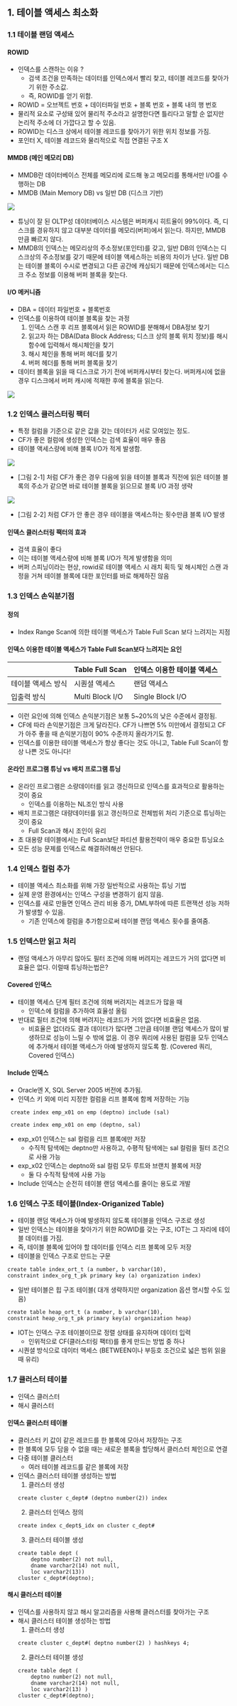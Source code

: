 ## 1. 테이블 액세스 최소화 
### 1.1 테이블 랜덤 액세스

#### ROWID
- 인덱스를 스캔하는 이유 ? 
  - 검색 조건을 만족하는 데이터를 인덱스에서 빨리 찾고, 테이블 레코드를 찾아가기 위한 주소값.                           	
  - 즉, ROWID를 얻기 위함.
- ROWID = 오브젝트 번호 + 데이터파일 번호 + 블록 번호 + 블록 내의 행 번호
- 물리적 요소로 구성돼 있어 물리적 주소라고 설명한다면 틀리다고 말할 순 없지만 논리적 주소에 더 가깝다고 할 수 있음.
- ROWID는 디스크 상에서 테이블 레코드를 찾아가기 위한 위치 정보를 가짐.
- 포인터 X, 테이블 레코드와 물리적으로 직접 연결된 구조 X

#### MMDB (메인 메모리 DB)
- MMDB란 데이터베이스 전체를 메모리에 로드해 놓고 메모리를 통해서만 I/O를 수행하는 DB
- MMDB (Main Memory DB) vs 일반 DB (디스크 기반)
<img src = "../img/1.jpg" >

- 튜닝이 잘 된 OLTP성 데이터베이스 시스템은 버퍼캐시 히트율이 99%이다. 즉, 디스크를 경유하지 않고 대부분 데이터를 메모리(버퍼)에서 읽는다. 하지만, MMDB만큼 빠르지 않다.
- MMDB의 인덱스는 메모리상의 주소정보(포인터)를 갖고, 일반 DB의 인덱스는 디스크상의 주소정보를 갖기 때문에 테이블 액세스하는 비용의 차이가 난다. 일반 DB는 테이블 블록이 수시로 변경되고 다른 공간에 캐싱되기 때문에 인덱스에서는 디스크 주소 정보를 이용해 버퍼 블록을 찾는다.

#### I/O 메커니즘
- DBA = 데이터 파일번호 + 블록번호
- 인덱스를 이용하여 테이블 블록을 찾는 과정
  1. 인덱스 스캔 후 리프 블록에서 읽은 ROWID를 분해해서 DBA정보 찾기
  2. 읽고자 하는 DBA(Data Block Address; 디스크 상의 블록 위치 정보)를 해시 함수에 입력해서 해시체인을 찾기
  3. 해시 체인을 통해 버퍼 헤더를 찾기
  4. 버퍼 헤더를 통해 버퍼 블록을 찾기
- 데이터 블록을 읽을 때 디스크로 가기 전에 버퍼캐시부터 찾는다. 버퍼캐시에 없을 경우 디스크에서 버퍼	캐시에 적재한 후에 블록을 읽는다.
<img src = "../img/2.png">



### 1.2 인덱스 클러스터링 팩터
- 특정 컬럼을 기준으로 같은 값을 갖는 데이터가 서로 모여있는 정도.
- CF가 좋은 컬럼에 생성한 인덱스는 검색 효율이 매우 좋음
- 테이블 액세스량에 비해 블록 I/O가 적게 발생함.

<img src = "../img/3.jpg">

- [그림 2-1] 처럼 CF가 좋은 경우 다음에 읽을 테이블 블록과 직전에 읽은 테이블 블록의 주소가 같으면 	바로 테이블 블록을 읽으므로 블록 I/O 과정 생략

<img src = "../img/4.jpg">
   
- [그림 2-2] 처럼 CF가 안 좋은 경우 테이블을 액세스하는 횟수만큼 블록 I/O 발생

#### 인덱스 클러스터링 팩터의 효과
- 검색 효율이 좋다
- 이는 테이블 액세스량에 비해 블록 I/O가 적게 발생함을 의미
- 버퍼 스피닝이라는 현상, rowid로 테이블 액세스 시 래치 획득 및 해시체인 스캔 과정을 거쳐 테이블 블록에 대한 포인터를 바로 해제하진 않음

### 1.3 인덱스 손익분기점
#### 정의
- Index Range Scan에 의한 테이블 액세스가 Table Full Scan 보다 느려지는 지점

#### 인덱스 이용한 테이블 액세스가 Table Full Scan보다 느려지는 요인
	
||Table Full Scan|인덱스 이용한 테이블 액세스|
|--|--|--|
|테이블 액세스 방식|시퀀셜 액세스|랜덤 액세스|
|입출력 방식|Multi Block I/O|Single Block I/O|

- 이런 요인에 의해 인덱스 손익분기점은 보통 5~20%의 낮은 수준에서 결정됨.
- CF에 따라 손익분기점은 크게 달라진다. CF가 나쁘면 5% 미만에서 결정되고 CF가 아주 좋을 때 손익분기점이 90% 수준까지 올라가기도 함.
- 인덱스를 이용한 테이블 액세스가 항상 좋다는 것도 아니고, Table Full Scan이 항상 나쁜 것도 아니다!

#### 온라인 프로그램 튜닝 vs 배치 프로그램 튜닝
- 온라인 프로그램은 소량데이터를 읽고 갱신하므로 인덱스를 효과적으로 활용하는 것이 중요
  - 인덱스를 이용하는 NL조인 방식 사용
- 배치 프로그램은 대량데이터를 읽고 갱신하므로 전체범위 처리 기준으로 튜닝하는 것이 중요
  - Full Scan과 해시 조인이 유리
- 초 대용량 테이블에서는 Full Scan보단 파티션 활용전략이 매우 중요한 튜닝요소
- 모든 성능 문제를 인덱스로 해결하려해선 안된다.

### 1.4 인덱스 컬럼 추가
- 테이블 액세스 최소화를 위해 가장 일반적으로 사용하는 튜닝 기법
- 실제 운영 환경에서는 인덱스 구성을 변경하기 쉽지 않음.
- 인덱스를 새로 만들면 인덱스 관리 비용 증가, DML부하에 따른 트랜잭션 성능 저하가 발생할 수 있음.
  - 기존 인덱스에 컬럼을 추가함으로써 테이블 랜덤 액세스 횟수를 줄여줌.

### 1.5 인덱스만 읽고 처리
- 랜덤 액세스가 아무리 많아도 필터 조건에 의해 버려지는 레코드가 거의 없다면 비효율은 없다. 이럴때 튜닝하는법은?

#### Covered 인덱스
- 테이블 액세스 단계 필터 조건에 의해 버려지는 레코드가 많을 때
  - 인덱스에 컬럼을 추가하여 효율성 올림
- 반대로 필터 조건에 의해 버려지는 레코드가 거의 없다면 비효율은 없음.
  - 비효율은 없더라도 결과 데이터가 많다면 그만큼 테이블 랜덤 액세스가 많이 발생하므로 성능이 느릴 수 밖에 없음. 이 경우 쿼리에 사용된 컬럼을 모두 인덱스에 추가해서 테이블 액세스가 아예 발생하지 않도록 함. (Covered 쿼리, Covered 인덱스)

#### Include 인덱스
- Oracle엔 X, SQL Server 2005 버전에 추가됨.
- 인덱스 키 외에 미리 지정한 컬럼을 리프 블록에 함께 저장하는 기능
```
 create index emp_x01 on emp (deptno) include (sal)
```
```
 create index emp_x01 on emp (deptno, sal)
```
- exp_x01 인덱스는 sal 컬럼을 리프 블록에만 저장
  - 수직적 탐색에는 deptno만 사용하고, 수평적 탐색에는 sal 컬럼을 필터 조건으로 사용 가능
- exp_x02 인덱스는 deptno와 sal 컬럼 모두 루트와 브랜치 블록에 저장
  - 둘 다 수직적 탐색에 사용 가능
- Include 인덱스는 순전히 테이블 랜덤 액세스를 줄이는 용도로 개발

### 1.6 인덱스 구조 테이블(Index-Origanized Table)
- 테이블 랜덤 액세스가 아예 발생하지 않도록 테이블을 인덱스 구조로 생성
- 일반 인덱스는 테이블을 찾아가기 위한 ROWID를 갖는 구조, IOT는 그 자리에 테이블 데이터를 가짐.
- 즉, 테이블 블록에 있어야 할 데이터를 인덱스 리프 블록에 모두 저장
- 테이블을 인덱스 구조로 만드는 구문
```
create table index_ort_t (a number, b varchar(10),
constraint index_org_t_pk primary key (a) organization index)
```
- 일반 테이블은 힙 구조 테이블( 대개 생략하지만 organization 옵션 명시할 수도 있음)
```
create table heap_ort_t (a number, b varchar(10),
constraint heap_org_t_pk primary key(a) organization heap)
```
- IOT는 인덱스 구조 테이블이므로 정렬 상태를 유지하며 데이터 입력
  - 인위적으로 CF(클러스터링 팩터)를 좋게 만드는 방법 중 하나
- 시퀀셜 방식으로 데이터 액세스 (BETWEEN이나 부등호 조건으로 넓은 범위 읽을 때 유리)

### 1.7 클러스터 테이블
- 인덱스 클러스터
- 해시 클러스터
#### 인덱스 클러스터 테이블
- 클러스터 키 값이 같은 레코드를 한 블록에 모아서 저장하는 구조
- 한 블록에 모두 담을 수 없을 때는 새로운 블록을 할당해서 클러스터 체인으로 연결
- 다중 테이블 클러스터
  - 여러 테이블 레코드를 같은 블록에 저장
- 인덱스 클러스터 테이블 생성하는 방법
  1. 클러스터 생성
    ```
    create cluster c_dept# (deptno number(2)) index
    ```
  2. 클러스터 인덱스 정의
    ```
    create index c_dept$_idx on cluster c_dept#
    ```
  3. 클러스터 테이블 생성
    ```
    create table dept (
        deptno number(2) not null,
        dname varchar2(14) not null,
        loc varchar2(13))
    cluster c_dept#(deptno);
    ```
#### 해시 클러스터 테이블
- 인덱스를 사용하지 않고 해시 알고리즘을 사용해 클러스터를 찾아가는 구조
- 해시 클러스터 테이블 생성하는 방법
  1. 클러스터 생성
    ```
    create cluster c_dept#( deptno number(2) ) hashkeys 4;
    ```
  2. 클러스터 테이블 생성
    ```
    create table dept (
        deptno number(2) not null,
        dname varchar2(14) not null,
        loc varchar2(13) )
    cluster c_dept#(deptno);
    ```




